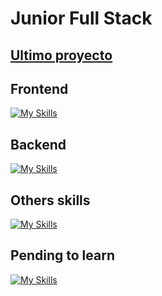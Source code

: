 # Junior Full Stack
## [Ultimo proyecto](https://habitwise.me)
## Frontend
[![My Skills](https://skillicons.dev/icons?i=js,typescript,html,css,react,nextjs,bootstrap,tailwindcss)](https://skillicons.dev)
## Backend
[![My Skills](https://skillicons.dev/icons?i=nodejs,mongodb,expressjs,firebase,mysql)](https://skillicons.dev)
## Others skills
[![My Skills](https://skillicons.dev/icons?i=java,python,cpp,c,git)](https://skillicons.dev)
## Pending to learn
[![My Skills](https://skillicons.dev/icons?i=spring,jest,reactnative)](https://skillicons.dev)
<!---
SbleitZ/SbleitZ is a ✨ special ✨ repository because its `README.md` (this file) appears on your GitHub profile.
You can click the Preview link to take a look at your changes.
--->
